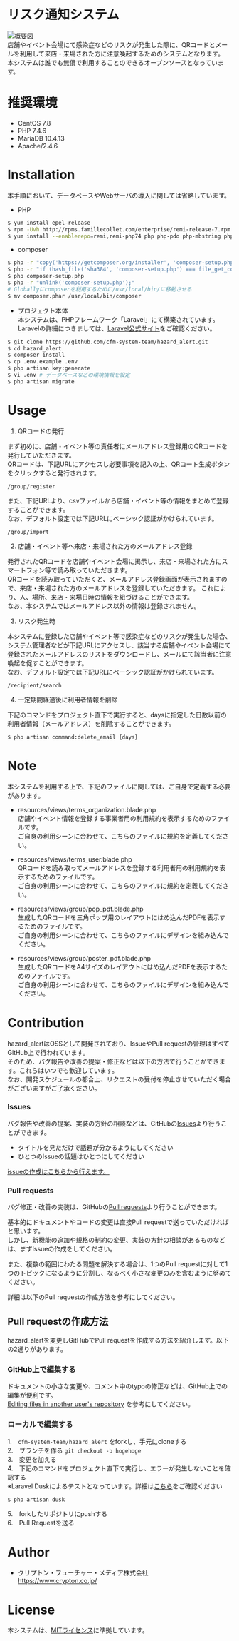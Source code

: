 # リスク通知システム
![概要図](https://www.crypton.co.jp/cfm/wp-content/uploads/2020/05/cfm_risk_notification_system.jpg)  
店舗やイベント会場にて感染症などのリスクが発生した際に、QRコードとメールを利用して来店・来場された方に注意喚起するためのシステムとなります。  
本システムは誰でも無償で利用することのできるオープンソースとなっています。

# 推奨環境

* CentOS 7.8
* PHP 7.4.6
* MariaDB 10.4.13
* Apache/2.4.6
# Installation

本手順において、データベースやWebサーバの導入に関しては省略しています。

* PHP
```bash
$ yum install epel-release
$ rpm -Uvh http://rpms.famillecollet.com/enterprise/remi-release-7.rpm
$ yum install --enablerepo=remi,remi-php74 php php-pdo php-mbstring php-dom php-gd php-mysqlnd php-zip
```

* composer
```bash
$ php -r "copy('https://getcomposer.org/installer', 'composer-setup.php');"
$ php -r "if (hash_file('sha384', 'composer-setup.php') === file_get_contents('https://composer.github.io/installer.sig')) { echo 'Installer verified'; } else { echo 'Installer corrupt'; unlink('composer-setup.php'); } echo PHP_EOL;"
$ php composer-setup.php
$ php -r "unlink('composer-setup.php');"
# Globallyにcomposerを利用するために/usr/local/bin/に移動させる
$ mv composer.phar /usr/local/bin/composer 
```

* プロジェクト本体  
本システムは、PHPフレームワーク「Laravel」にて構築されています。  
Laravelの詳細につきましては、[Laravel公式サイト](http://laravel.jp/)をご確認ください。
```bash
$ git clone https://github.com/cfm-system-team/hazard_alert.git
$ cd hazard_alert
$ composer install
$ cp .env.example .env
$ php artisan key:generate
$ vi .env # データベースなどの環境情報を設定
$ php artisan migrate
```

# Usage

1. QRコードの発行

まず初めに、店舗・イベント等の責任者にメールアドレス登録用のQRコードを発行していただきます。  
QRコードは、下記URLにアクセスし必要事項を記入の上、QRコート生成ボタンをクリックすると発行されます。  
```
/group/register
```

また、下記URLより、csvファイルから店舗・イベント等の情報をまとめて登録することができます。  
なお、デフォルト設定では下記URLにベーシック認証がかけられています。  
```
/group/import
```

2. 店舗・イベント等へ来店・来場された方のメールアドレス登録

発行されたQRコードを店舗やイベント会場に掲示し、来店・来場された方にスマートフォン等で読み取っていただきます。  
QRコードを読み取っていただくと、メールアドレス登録画面が表示されますので、来店・来場された方のメールアドレスを登録していただきます。
これにより、人、場所、来店・来場日時の情報を紐づけることができます。  
なお、本システムではメールアドレス以外の情報は登録されません。  

3. リスク発生時

本システムに登録した店舗やイベント等で感染症などのリスクが発生した場合、システム管理者などが下記URLにアクセスし、該当する店舗やイベント会場にて登録されたメールアドレスのリストをダウンロードし、メールにて該当者に注意喚起を促すことができます。  
なお、デフォルト設定では下記URLにベーシック認証がかけられています。  

```
/recipient/search
```

4. 一定期間経過後に利用者情報を削除  

下記のコマンドをプロジェクト直下で実行すると、daysに指定した日数以前の利用者情報（メールアドレス）を削除することができます。   

```bash
$ php artisan command:delete_email {days}
```


# Note
本システムを利用する上で、下記のファイルに関しては、ご自身で定義する必要があります。
* resources/views/terms_organization.blade.php  
店舗やイベント情報を登録する事業者用の利用規約を表示するためのファイルです。  
ご自身の利用シーンに合わせて、こちらのファイルに規約を定義してください。

* resources/views/terms_user.blade.php  
QRコードを読み取ってメールアドレスを登録する利用者用の利用規約を表示するためのファイルです。  
ご自身の利用シーンに合わせて、こちらのファイルに規約を定義してください。  

* resources/views/group/pop_pdf.blade.php  
生成したQRコードを三角ポップ用のレイアウトにはめ込んだPDFを表示するためのファイルです。  
ご自身の利用シーンに合わせて、こちらのファイルにデザインを組み込んでください。  

* resources/views/group/poster_pdf.blade.php  
生成したQRコードをA4サイズのレイアウトにはめ込んだPDFを表示するためのファイルです。  
ご自身の利用シーンに合わせて、こちらのファイルにデザインを組み込んでください。  

# Contribution
hazard_alertはOSSとして開発されており、IssueやPull requestの管理はすべてGitHub上で行われています。  
そのため、バグ報告や改善の提案・修正などは以下の方法で行うことができます。これらはいつでも歓迎しています。  
なお、開発スケジュールの都合上、リクエストの受付を停止させていただく場合がございますがご了承ください。  

### Issues
バグ報告や改善の提案、実装の方針の相談などは、GitHubの[Issues](https://github.com/cfm-system-team/hazard_alert/issues)より行うことができます。
* タイトルを見ただけで話題が分かるようにしてください
* ひとつのIssueの話題はひとつにしてください

[issueの作成はこちらから行えます。](https://github.com/cfm-system-team/hazard_alert/issues/new)

### Pull requests
バグ修正・改善の実装は、GitHubの[Pull requests](https://github.com/cfm-system-team/hazard_alert/pulls)より行うことができます。  

基本的にドキュメントやコードの変更は直接Pull requestで送っていただければと思います。  
しかし、新機能の追加や規格の制約の変更、実装の方針の相談があるものなどは、まずIssueの作成をしてください。  

また、複数の範囲にわたる問題を解決する場合は、1つのPull requestに対して1つのトピックになるように分割し、なるべく小さな変更のみを含むように努めてください。

詳細は以下のPull requestの作成方法を参考にしてください。

## Pull requestの作成方法
hazard_alertを変更しGitHubでPull requestを作成する方法を紹介します。以下の2通りがあります。

### GitHub上で編集する
ドキュメントの小さな変更や、コメント中のtypoの修正などは、GitHub上での編集が便利です。  
[Editing files in another user's repository](https://help.github.com/en/github/managing-files-in-a-repository/editing-files-in-another-users-repository) を参考にしてください。

### ローカルで編集する
1.　`cfm-system-team/hazard_alert` をforkし、手元にcloneする  
2.　ブランチを作る `git checkout -b hogehoge`  
3.　変更を加える  
4.　下記のコマンドをプロジェクト直下で実行し、エラーが発生しないことを確認する  
※Laravel Duskによるテストとなっています。詳細は[こちら](https://readouble.com/laravel/6.x/ja/dusk.html)をご確認ください  
```bash
$ php artisan dusk
```
5.　forkしたリポジトリにpushする  
6.　Pull Requestを送る  

# Author

* クリプトン・フューチャー・メディア株式会社  
https://www.crypton.co.jp/

# License

本システムは、[MITライセンス](https://opensource.org/licenses/mit-license.php)に準拠しています。
